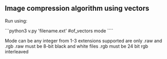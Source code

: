 ## Image compression algorithm using vectors

Run using:

```python3 v.py 'filename.ext' #of_vectors mode ````

Mode can be any integer from 1-3
extensions supported are only .raw and .rgb
.raw must be 8-bit black and white files
.rgb must be 24 bit rgb interleaved
